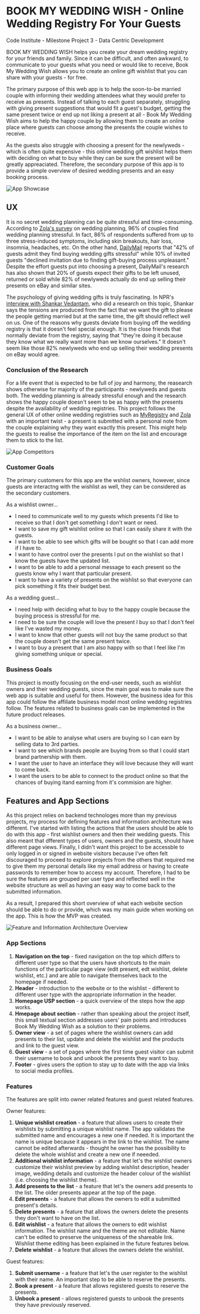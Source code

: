 # BOOK MY WEDDING WISH - Online Wedding Registry For Your Guests

Code Institute - Milestone Project 3 - Data Centric Development

BOOK MY WEDDING WISH helps you create your dream wedding registry for your friends and family.
Since it can be difficult, and often awkward, to communicate to your guests what you need or would like to receive,
Book My Wedding Wish allows you to create an online gift wishlist that you can share with your guests - for free.

The primary purpose of this web app is to help the soon-to-be married couple with informing their wedding attendees what they 
would prefer to receive as presents. Instead of talking to each guest separately, struggling with giving present suggestions 
that would fit a guest's budget, getting the same present twice or end up not liking a present at all - Book My Wedding Wish 
aims to help the happy couple by allowing them to create an online place where guests can choose among the presents the couple wishes
to receive.

As the guests also struggle with choosing a present for the newlyweds - which is often quite expensive - this online 
wedding gift wishlist helps them with deciding on what to buy while they can be sure the present will be greatly appreaciated. 
Therefore, the secondary purpose of this app is to provide a simple overview of desired wedding presents and an easy booking process.

![App Showcase](readme-files/images/img-showcase.png)

## UX

It is no secret wedding planning can be quite stressful and time-consuming. According to [Zola's survey](https://www.zola.com/blog/wedding-planning/science-wedding-planning-stressful/) 
on wedding planning, 96% of couples find wedding planning stressful. In fact, 86% of respondents suffered from up to three stress-induced symptoms, 
including skin breakouts, hair loss, insomnia, headaches, etc. On the other hand, 
[DailyMail](https://www.dailymail.co.uk/femail/article-2394473/Thats-ungrateful-82-PER-CENT-newlyweds-admit-selling-wedding-gifts-eBay.html) 
reports that "42% of guests admit they find buying wedding gifts stressful" while 10% of invited guests "declined invitation due to finding 
gift-buying process unpleasant." Despite the effort guests put into choosing a present, DailyMail's research has also shown that 20% of guests 
expect their gifts to be left unused, returned or sold while 82% of newlyweds actually do end up selling their presents on eBay and similar sites.

The psychology of giving wedding gifts is truly fascinating. In NPR's [interview with Shankar Vedantam](https://www.npr.org/2016/06/24/483426485/new-study-explores-psychology-of-giving-wedding-gifts?t=1599418748672), 
who did a research on this topic, Shankar says the tensions are produced from the fact that we want the gift to please the people getting married but 
at the same time, the gift should reflect well on us. One of the reasons why guests deviate from buying off the wedding registry is that it doesn't 
feel special enough. It is the close friends that normally deviate from the registry, saying that "they're doing it because they know what we really 
want more than we know ourselves." It doesn't seem like those 82% newlyweds who end up selling their wedding presents on eBay would agree.

### Conclusion of the Research

For a life event that is expected to be full of joy and harmony, the reasearch shows otherwise for majority of the participants - newlyweds and guests both.
The wedding planning is already stressful enough and the research shows the happy couple doesn't seem to be as happy with the presents despite the 
availability of wedding registries. This project follows the general UX of other online wedding registries such as [MyRegistry](https://www.myregistry.com/) 
and [Zola](https://www.zola.com/) with an important twist - a present is submitted with a personal note from the couple explaining why they want 
exactly this present. This might help the guests to realise the importance of the item on the list and encourage them to stick to the list.

![App Competitors](readme-files/images/img-competitors.png)

### Customer Goals

The primary customers for this app are the wshlist owners, however, since guests are interactng with the wishlist as well, they can be considered as 
the secondary customers.

As a wishlist owner...

* I need to communicate well to my guests which presents I'd like to receive so that I don't get something I don't want or need.
* I want to save my gift wishlist online so that I can easily share it with the guests.
* I want to be able to see which gifts will be bought so that I can add more if I have to.
* I want to have control over the presents I put on the wishlist so that I know the guests have the updated list.
* I want to be able to add a personal message to each present so the guests know why I want that particular present.
* I want to have a variety of presents on the wishlist so that everyone can pick something it fits their budget best.

As a wedding guest...

* I need help with deciding what to buy to the happy couple because the buying process is stressful for me.
* I need to be sure the couple will love the present I buy so that I don't feel like I've wasted my money.
* I want to know that other guests will not buy the same product so that the couple doesn't get the same present twice.
* I want to buy a present that I am also happy with so that I feel like I'm giving something unique or special.

### Business Goals

This project is mostly focusing on the end-user needs, such as wishlist owners and their wedding guests, since the main goal was to make sure the web app is 
suitable and useful for them. However, the business idea for this app could follow the affiliate business model most online weddng registries follow. 
The features related to business goals can be implemented in the future product releases.

As a business owner...

* I want to be able to analyse what users are buying so I can earn by selling data to 3rd parties.
* I want to see which brands people are buying from so that I could start brand partnership with them.
* I want the user to have an interface they will love because they will want to come back.
* I want the users to be able to connect to the product online so that the chances of buying itand earning from it's commision are higher.

## Features and App Sections

As this project relies on backend technologes more than my previous projects, my process for defining features and information architecture was different. 
I've started with listing the actions that the users should be able to do with this app - first wishlist owners and then their wedding guests. This also meant that 
dfferent types of users, owners and the guests, should have different page views. Finally, I didn't want this project to be accessble to only logged in or signed in 
website visitors because I've often felt discouraged to proceed to explore projects from the others that required me to give them my personal details like my email 
address or having to create passwords to remember how to access my account. Therefore, I had to be sure the features are grouped per user type and reflected well 
in the website structure as well as having an easy way to come back to the submitted information.

As a result, I prepared this short overview of what each website section should be able to do or provide, which was my main guide when working on the app. This is how 
the MVP was created.

![Feature and Information Architecture Overview](readme-files/images/img-feature-overview.png)

### App Sections

1. **Navigation on the top** - fixed navigation on the top which differs to different user type so that the users have shortcuts to the main functions of the particular 
page view (edit present, edt wishlist, delete wishlist, etc.) and are able to navigate themselves back to the homepage if needed.
1. **Header** - introduction to the website or to the wishlist - different to different user type with the appropriate information in the header.
1. **Homepage USP section** - a quick overview of the steps how the app works.
1. **Hmepage about section** - rather than speaking about the project itself, this small textual section addresses users' pain points and introduces Book My Wedding Wish as a solution to their problems.
1. **Owner view** - a set of pages where the wishlist owners can add presents to their list, update and delete the wishlist and the products and link to the guest view.
1. **Guest view** - a set of pages where the first time guest visitor can submit their username to book and unbook the presents they want to buy.
1. **Footer** - gives users the option to stay up to date with the app via links to social media profiles.

### Features

The features are split into owner related features and guest related features.

Owner features:

1. **Unique wishlist creation** - a feature that allows users to create their wishlists by submitting a unique wishlist name. The app validates the submitted name and encourages a new 
one if needed. It is important the name is unique because it appears in the link to the wishlist. The name cannot be edited afterwards - thought he owner has the possibility to delete 
the whole wishlist and create a new one if neeeded.
1. **Additional wishlist information** - a feature that let's the wishlist owners customize their wishlist preview by adding wishlist description, header image, wedding details and customize 
the header colour of the wishlist (i.e. choosing the wishlist theme).
1. **Add presents to the list** - a feature that let's the owners add presents to the list. The older presents appear at the top of the page.
1. **Edit presents** - a feature that allows the owners to edit a submitted present's details.
1. **Delete presents** - a feature that allows the owners delete the presents they don't want to have on the list.
1. **Edit wishlist** - a feature that allows the owners to edit wishlist information. The wishlist name and the theme are not editable. Name can't be edited to preserve the uniqueness 
of the shareable link. Wishlist theme editing has been explained in the future features below.
1. **Delete wishlist** - a feature that allows the owners delete the wishlist.

Guest features:

1. **Submit username** - a feature that let's the user register to the wishlist with their name. An important step to be able to reserve the presents.
1. **Book a present** - a feature that allows registered guests to reserve the presents.
1. **Unbook a present** - allows registered guests to unbook the presents they have previously reserved.

